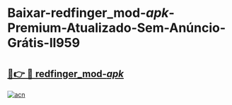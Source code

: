 # Baixar-redfinger_mod-_apk_-Premium-Atualizado-Sem-Anúncio-Grátis-ll959

# <h2><a href="https://6xfgbe.esa.edu.pl?src=redfinger_mod-_apk_&ref=ll959">🔗👉 🔴 redfinger_mod-_apk_</a></h2>

[![acn](https://github.com/user-attachments/assets/0f9c940e-d8b0-45ae-aac7-cd30a18b3e1c)](https://6xfgbe.esa.edu.pl?src=redfinger_mod-_apk_&ref=ll959)

